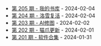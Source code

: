 * [第 205 期 - 我的书库](https://day.tsq360.cf/posts/205-我的书库) - 2024-02-04
* [第 204 期 - 洛雪复活](https://day.tsq360.cf/posts/204-洛雪复活) - 2024-02-04
* [第 203 期 - AI修图](https://day.tsq360.cf/posts/203-AI修图) - 2024-02-02
* [第 202 期 - 猫爪更新](https://day.tsq360.cf/posts/202-猫爪更新) - 2024-02-01
* [第 201 期 - 软件合集](https://day.tsq360.cf/posts/201-软件合集) - 2024-01-31
